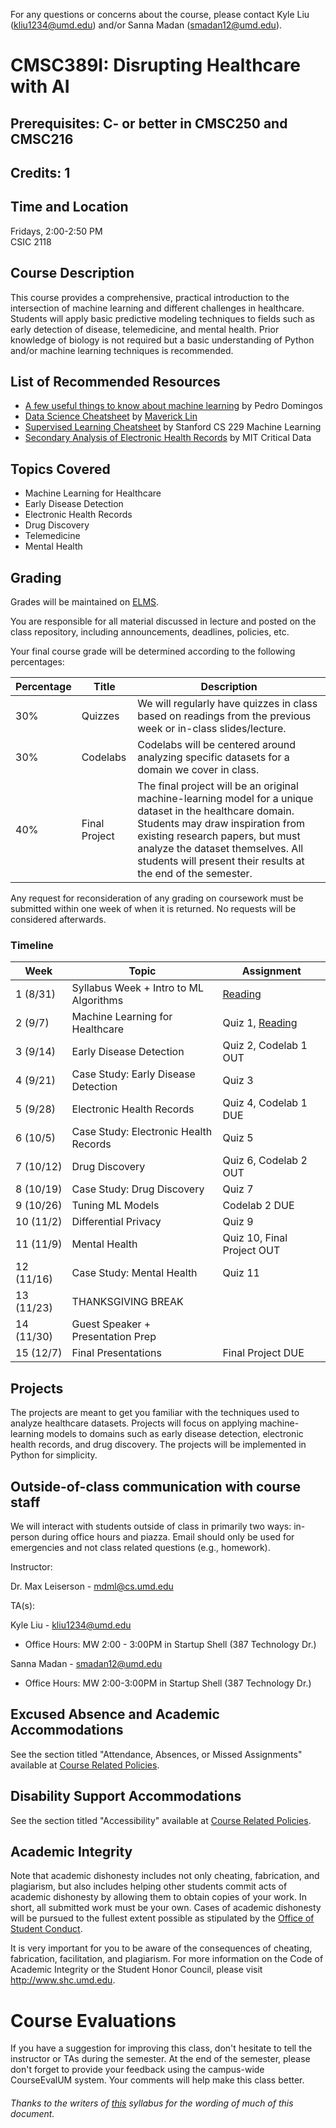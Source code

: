 For any questions or concerns about the course, please contact Kyle Liu (kliu1234@umd.edu) and/or Sanna Madan (smadan12@umd.edu).

# CMSC389I: Disrupting Healthcare with AI
## Prerequisites: C- or better in CMSC250 and CMSC216
## Credits: 1

## Time and Location
Fridays, 2:00-2:50 PM  
CSIC 2118

## Course Description
This course provides a comprehensive, practical introduction to the intersection of machine learning and different challenges in healthcare. Students will apply basic predictive modeling techniques to fields such as early detection of disease, telemedicine, and mental health. Prior knowledge of biology is not required but a basic understanding of Python and/or machine learning techniques is recommended.

## List of Recommended Resources
- [A few useful things to know about machine learning](https://homes.cs.washington.edu/~pedrod/papers/cacm12.pdf) by Pedro Domingos
- [Data Science Cheatsheet](https://github.com/ml874/Data-Science-Cheatsheet/blob/master/data-science-cheatsheet.pdf) by [Maverick Lin](https://github.com/ml874)
- [Supervised Learning Cheatsheet](https://stanford.edu/~shervine/teaching/cs-229/cheatsheet-supervised-learning#) by Stanford CS 229 Machine Learning
- [Secondary Analysis of Electronic Health Records](https://www.springer.com/us/book/9783319437408) by MIT Critical Data

## Topics Covered
- Machine Learning for Healthcare
- Early Disease Detection
- Electronic Health Records
- Drug Discovery
- Telemedicine
- Mental Health

## Grading
Grades will be maintained on <a href="https://www.elms.umd.edu/">ELMS</a>.

You are responsible for all material discussed in lecture and posted on the class repository, including announcements, deadlines, policies, etc.

Your final course grade will be determined according to the following percentages:

| Percentage | Title | Description |
| ------------- | -----|-------- |
| 30% | Quizzes | We will regularly have quizzes in class based on readings from the previous week or in-class slides/lecture. |
| 30% | Codelabs | Codelabs will be centered around analyzing specific datasets for a domain we cover in class. |
| 40% | Final Project | The final project will be an original machine-learning model for a unique dataset in the healthcare domain. Students may draw inspiration from existing research papers, but must analyze the dataset themselves. All students will present their results at the end of the semester. |

Any request for reconsideration of any grading on coursework must be submitted within one week of when it is returned. No requests
will be considered afterwards.

### Timeline

| Week | Topic | Assignment |
| ----|----|----- |
| 1 (8/31) | Syllabus Week + Intro to ML Algorithms | [Reading](https://homes.cs.washington.edu/~pedrod/papers/cacm12.pdf) |
| 2 (9/7) | Machine Learning for Healthcare | Quiz 1, [Reading](https://www.techemergence.com/machine-learning-in-pharma-medicine/) |
| 3 (9/14) | Early Disease Detection | Quiz 2, Codelab 1 OUT |
| 4 (9/21) | Case Study: Early Disease Detection | Quiz 3 |
| 5 (9/28) | Electronic Health Records | Quiz 4, Codelab 1 DUE |
| 6 (10/5) | Case Study: Electronic Health Records | Quiz 5 |
| 7 (10/12) |  Drug Discovery | Quiz 6, Codelab 2 OUT |
| 8 (10/19) | Case Study: Drug Discovery | Quiz 7 |
| 9 (10/26) | Tuning ML Models | Codelab 2 DUE |
| 10 (11/2) | Differential Privacy | Quiz 9 |
| 11 (11/9) | Mental Health | Quiz 10, Final Project OUT |
| 12 (11/16) | Case Study: Mental Health | Quiz 11 |
| 13 (11/23) | THANKSGIVING BREAK | |
| 14 (11/30) | Guest Speaker + Presentation Prep | |
| 15 (12/7) | Final Presentations | Final Project DUE |

## Projects
The projects are meant to get you familiar with the techniques used to analyze healthcare datasets. Projects will focus on applying machine-learning models to domains such as early disease detection, electronic health records, and drug discovery. The projects will be implemented in Python for simplicity.

## Outside-of-class communication with course staff
We will interact with students outside of class in primarily two ways: in-person during office hours and piazza. Email should
only be used for emergencies and not class related questions (e.g., homework).

Instructor:

Dr. Max Leiserson - mdml@cs.umd.edu

TA(s):

Kyle Liu - kliu1234@umd.edu
- Office Hours: MW 2:00 - 3:00PM in Startup Shell (387 Technology Dr.)
  
Sanna Madan - smadan12@umd.edu
- Office Hours: MW 2:00-3:00PM in Startup Shell (387 Technology Dr.)

## Excused Absence and Academic Accommodations
See the section titled "Attendance, Absences, or Missed Assignments" available at <a href="http://www.ugst.umd.edu/courserelatedpolicies.html">Course Related Policies</a>.

## Disability Support Accommodations

See the section titled "Accessibility" available at <a href="http://www.ugst.umd.edu/courserelatedpolicies.html">Course Related Policies</a>.

## Academic Integrity
Note that academic dishonesty includes not only cheating, fabrication, and plagiarism, but also includes helping other students commit acts of academic dishonesty by allowing them to obtain copies of your work. In short, all submitted work must be your own. Cases of academic dishonesty will be pursued to the fullest extent possible as stipulated by the <a href="http://osc.umd.edu/OSC/Default.aspx">Office of Student Conduct</a>.

It is very important for you to be aware of the consequences of cheating, fabrication, facilitation, and plagiarism. For more information on the Code of Academic Integrity or the Student Honor Council, please visit http://www.shc.umd.edu.

# Course Evaluations

If you have a suggestion for improving this class, don't hesitate to tell the instructor or TAs during the semester. At the end of the semester, please don't forget to provide your feedback using the campus-wide CourseEvalUM system. Your comments will help make this class better.

###### Thanks to the writers of <a href = "https://www.cs.umd.edu/class/fall2016/cmsc330/syllabus.shtml">this</a> syllabus for the wording of much of this document.

